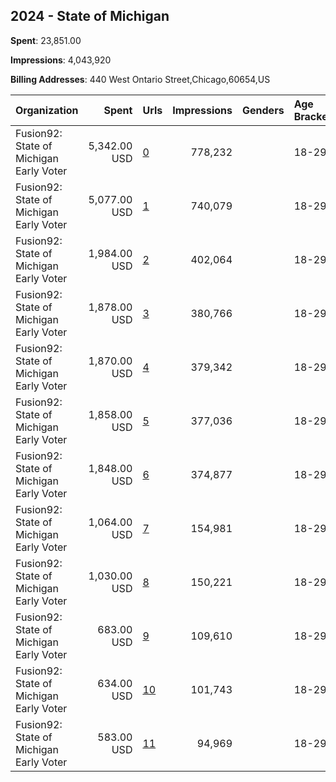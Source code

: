 ## 2024 - State of Michigan 
**Spent**: 23,851.00

**Impressions**: 4,043,920

**Billing Addresses**: 440 West Ontario Street,Chicago,60654,US

|Organization|Spent|Urls|Impressions|Genders|Age Brackets|Country Codes|
|:---|---:|:---|---:|:---|:---|:---|
|Fusion92: State of Michigan Early Voter|5,342.00 USD|[0](https://www.snap.com/political-ads/asset/a03176f7d979ee97ce421aaa93bcb2a19e56acc6c3e2cf59607636413cc62599?mediaType=jpg)|778,232||18-29|united states|
|Fusion92: State of Michigan Early Voter|5,077.00 USD|[1](https://www.snap.com/political-ads/asset/dd62d21f90dd99db4d881d950fd86b0398ebc54509626340ebeeffed33e1963f?mediaType=jpg)|740,079||18-29|united states|
|Fusion92: State of Michigan Early Voter|1,984.00 USD|[2](https://www.snap.com/political-ads/asset/8197ca4c7e40ed09e718ad349116d395073f8bbac820728b9eaf2d38afaad4b7?mediaType=jpg)|402,064||18-29|united states|
|Fusion92: State of Michigan Early Voter|1,878.00 USD|[3](https://www.snap.com/political-ads/asset/37623af25bd51369121cdcb22b6f641cc80ba836dd6695c9a2e1d30adc2d08eb?mediaType=jpg)|380,766||18-29|united states|
|Fusion92: State of Michigan Early Voter|1,870.00 USD|[4](https://www.snap.com/political-ads/asset/4e12cb76dbb4bed1f04c02f4371151c9f7e125e1535bfca6aa34b3a6e1238278?mediaType=mp4)|379,342||18-29|united states|
|Fusion92: State of Michigan Early Voter|1,858.00 USD|[5](https://www.snap.com/political-ads/asset/eb3a1c6a7e28d079ace6e31d58efd69c62876350004847a0abd2e151cb0f6090?mediaType=mp4)|377,036||18-29|united states|
|Fusion92: State of Michigan Early Voter|1,848.00 USD|[6](https://www.snap.com/political-ads/asset/059a29775d4078bece3336116d0b3364bd3454f19113968f4b1080db9357cf14?mediaType=mp4)|374,877||18-29|united states|
|Fusion92: State of Michigan Early Voter|1,064.00 USD|[7](https://www.snap.com/political-ads/asset/0161b19c58165c9f4f46501990d94eead0b1c8231fdc49c5bf13d2d4ed1b27fa?mediaType=jpg)|154,981||18-29|united states|
|Fusion92: State of Michigan Early Voter|1,030.00 USD|[8](https://www.snap.com/political-ads/asset/8eee0148c1ff564d1d0e9907660bda053e5104fb7d1d0600b4f171ee2ba6c110?mediaType=jpg)|150,221||18-29|united states|
|Fusion92: State of Michigan Early Voter|683.00 USD|[9](https://www.snap.com/political-ads/asset/72228236aab153d370e218e8df2994aa3d7530b1008d441c184d11f6d5fd0303?mediaType=mp4)|109,610||18-29|united states|
|Fusion92: State of Michigan Early Voter|634.00 USD|[10](https://www.snap.com/political-ads/asset/31bb9b0da4ea3a66c1fee19190a18e2afccda68d7f490a49f049cf1492014e94?mediaType=mp4)|101,743||18-29|united states|
|Fusion92: State of Michigan Early Voter|583.00 USD|[11](https://www.snap.com/political-ads/asset/34ae3e63b331eeaa74137a82028bd49d0898c298a8d569966521984a5fa34f96?mediaType=mp4)|94,969||18-29|united states|

